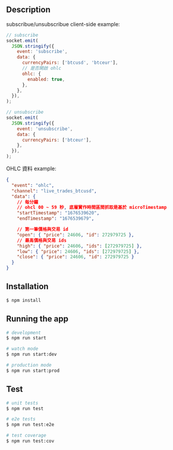 ## Description

subscribue/unsubscribue client-side example:

```javascript
// subscribe
socket.emit(
  JSON.stringify({
    event: 'subscribe',
    data: {
      currencyPairs: ['btcusd', 'btceur'],
      // 是否開啟 ohlc
      ohlc: {
        enabled: true,
      },
    },
  }),
);

// unsubscribe
socket.emit(
  JSON.stringify({
    event: 'unsubscribe',
    data: {
      currencyPairs: ['btceur'],
    },
  }),
);
```

OHLC 資料 example:

```json
{
  "event": "ohlc",
  "channel": "live_trades_btcusd",
  "data": {
    // 每分鐘
    // ohcl 00 ~ 59 秒, 底層實作時間區間抓取是基於 microTimestamp
    "startTimestamp": "1676539620",
    "endTimestamp": "1676539679",

    // 第一筆價格與交易 id
    "open": { "price": 24606, "id": 272979725 },
    // 最高價格與交易 ids
    "high": { "price": 24606, "ids": [272979725] },
    "low": { "price": 24606, "ids": [272979725] },
    "close": { "price": 24606, "id": 272979725 }
  }
}
```

## Installation

```bash
$ npm install
```

## Running the app

```bash
# development
$ npm run start

# watch mode
$ npm run start:dev

# production mode
$ npm run start:prod
```

## Test

```bash
# unit tests
$ npm run test

# e2e tests
$ npm run test:e2e

# test coverage
$ npm run test:cov
```
